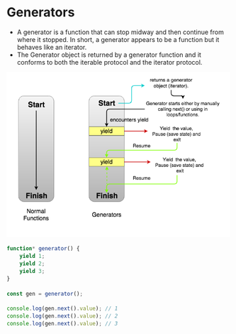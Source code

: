 # Generators

* A generator is a function that can stop midway and then continue from where it stopped. In short, a generator appears to be a function but it behaves like an iterator.
* The Generator object is returned by a generator function and it conforms to both the iterable protocol and the iterator protocol.

![Generartor](./image/simple_function_vs_generator.png)

```js
function* generator() {
    yield 1;
    yield 2;
    yield 3;
}

const gen = generator();

console.log(gen.next().value); // 1
console.log(gen.next().value); // 2
console.log(gen.next().value); // 3
```
